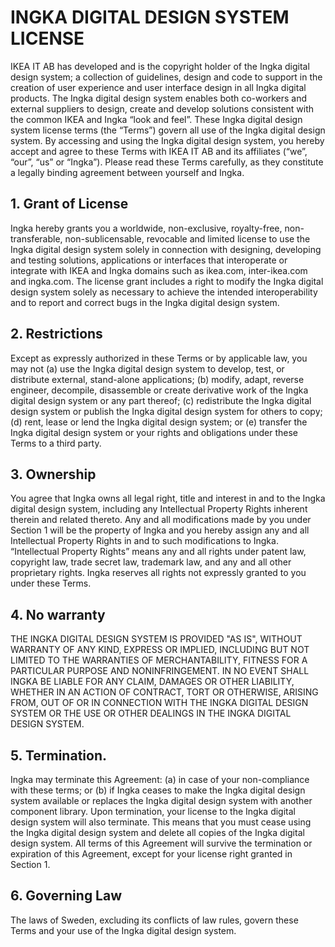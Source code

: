 # INGKA DIGITAL DESIGN SYSTEM LICENSE

IKEA IT AB has developed and is the copyright holder of the Ingka digital design system; a collection of guidelines, design and code to support in the creation of user experience and user interface design in all Ingka digital products. The Ingka digital design system enables both co-workers and external suppliers to design, create and develop solutions consistent with the common IKEA and Ingka “look and feel”. These Ingka digital design system license terms (the “Terms”) govern all use of the Ingka digital design system. By accessing and using the Ingka digital design system, you hereby accept and agree to these Terms with IKEA IT AB and its affiliates (“we”, “our”, “us” or “Ingka”). Please read these Terms carefully, as they constitute a legally binding agreement between yourself and Ingka.

## 1. Grant of License

Ingka hereby grants you a worldwide, non-exclusive, royalty-free, non-transferable, non-sublicensable, revocable and limited license to use the Ingka digital design system solely in connection with designing, developing and testing solutions, applications or interfaces that interoperate or integrate with IKEA and Ingka domains such as ikea.com, inter-ikea.com and ingka.com. The license grant includes a right to modify the Ingka digital design system solely as necessary to achieve the intended interoperability and to report and correct bugs in the Ingka digital design system.

## 2. Restrictions

Except as expressly authorized in these Terms or by applicable law, you may not (a) use the Ingka digital design system to develop, test, or distribute external, stand-alone applications; (b) modify, adapt, reverse engineer, decompile, disassemble or create derivative work of the Ingka digital design system or any part thereof; (c) redistribute the Ingka digital design system or publish the Ingka digital design system for others to copy; (d) rent, lease or lend the Ingka digital design system; or (e) transfer the Ingka digital design system or your rights and obligations under these Terms to a third party.

## 3. Ownership

You agree that Ingka owns all legal right, title and interest in and to the Ingka digital design system, including any Intellectual Property Rights inherent therein and related thereto. Any and all modifications made by you under Section 1 will be the property of Ingka and you hereby assign any and all Intellectual Property Rights in and to such modifications to Ingka. “Intellectual Property Rights” means any and all rights under patent law, copyright law, trade secret law, trademark law, and any and all other proprietary rights. Ingka reserves all rights not expressly granted to you under these Terms.

## 4. No warranty

THE INGKA DIGITAL DESIGN SYSTEM IS PROVIDED "AS IS", WITHOUT WARRANTY OF ANY KIND, EXPRESS OR IMPLIED, INCLUDING BUT NOT LIMITED TO THE WARRANTIES OF MERCHANTABILITY, FITNESS FOR A PARTICULAR PURPOSE AND NONINFRINGEMENT. IN NO EVENT SHALL INGKA BE LIABLE FOR ANY CLAIM, DAMAGES OR OTHER LIABILITY, WHETHER IN AN ACTION OF CONTRACT, TORT OR OTHERWISE, ARISING FROM, OUT OF OR IN CONNECTION WITH THE INGKA DIGITAL DESIGN SYSTEM OR THE USE OR OTHER DEALINGS IN THE INGKA DIGITAL DESIGN SYSTEM.

## 5. Termination.

Ingka may terminate this Agreement: (a) in case of your non-compliance with these terms; or (b) if Ingka ceases to make the Ingka digital design system available or replaces the Ingka digital design system with another component library. Upon termination, your license to the Ingka digital design system will also terminate. This means that you must cease using the Ingka digital design system and delete all copies of the Ingka digital design system. All terms of this Agreement will survive the termination or expiration of this Agreement, except for your license right granted in Section 1.

## 6. Governing Law

The laws of Sweden, excluding its conflicts of law rules, govern these Terms and your use of the Ingka digital design system.

